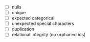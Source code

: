 - [ ] nulls
- [ ] unique
- [ ] expected categorical
- [ ] unexpected special characters
- [ ] duplication
- [ ] relational integrity (no orphaned ids)